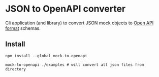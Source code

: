 # JSON to OpenAPI converter

Cli application (and library) to convert JSON mock objects to
[Open API format](https://swagger.io/specification/) schemas.

## Install

```shell
npm install --global mock-to-openapi 
```

```shell
mock-to-openapi ./examples # will convert all json files from directory
```